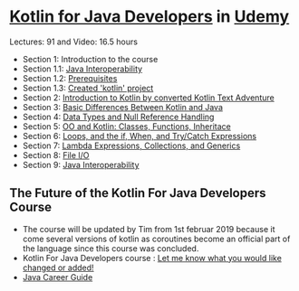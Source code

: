 # [Kotlin for Java Developers](https://www.udemy.com/kotlin-for-java-developers/learn/v4/content) in [Udemy](https://www.udemy.com/)
Lectures: 91 and Video: 16.5 hours

- Section 1: Introduction to the course
- Section 1.1: [Java Interoperability](https://github.com/pedalv/JavaApp/blob/master/Kotlin/Section_01_1.md)
- Section 1.2: [Prerequisites](https://github.com/pedalv/JavaApp/blob/master/Kotlin/Section_01_2.md)
- Section 1.3: [Created 'kotlin' project](https://github.com/pedalv/JavaApp/blob/master/Kotlin/Section_01_3.md)
- Section 2: [Introduction to Kotlin by converted Kotlin Text Adventure](https://github.com/pedalv/JavaApp/blob/master/Kotlin/Section_02.md)
- Section 3: [Basic Differences Between Kotlin and Java](https://github.com/pedalv/JavaApp/blob/master/Kotlin/Section_03.md)
- Section 4: [Data Types and Null Reference Handling](https://github.com/pedalv/JavaApp/blob/master/Kotlin/Section_04.md)
- Section 5: [OO and Kotlin: Classes, Functions, Inheritace](https://github.com/pedalv/JavaApp/blob/master/Kotlin/Section_05.md)
- Section 6: [Loops, and the if, When, and Try/Catch Expressions](https://github.com/pedalv/JavaApp/blob/master/Kotlin/Section_06.md)
- Section 7: [Lambda Expressions, Collections, and Generics](https://github.com/pedalv/JavaApp/blob/master/Kotlin/Section_07.md)
- Section 8: [File I/O](https://github.com/pedalv/JavaApp/blob/master/Kotlin/Section_08.md)
- Section 9: [Java Interoperability](https://github.com/pedalv/JavaApp/blob/master/Kotlin/Section_09.md)

## The Future of the Kotlin For Java Developers Course 
- The course will be updated by Tim from 1st februar 2019 because it come several versions of kotlin as coroutines become an official part of the language since this course was concluded. 
- Kotlin For Java Developers course : [Let me know what you would like changed or added!](https://docs.google.com/forms/d/e/1FAIpQLSezgcVw67uTsI5a2sXetLdSLO83guecEa9ctPciYPYpF8HjUw/viewform)
- [Java Career Guide](https://learnprogramming.academy/udemy-kotforjava-programming-guide)
